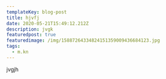 ```yaml
---
templateKey: blog-post
title: hjvfj
date: 2020-05-21T15:49:12.212Z
description: jvgk
featuredpost: true
featuredimage: /img/15887264334824151359009436684123.jpg
tags:
  - m.kn
---
```

jvgjh
